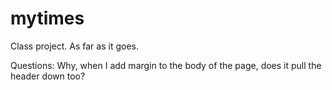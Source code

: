 # mytimes


Class project. As far as it goes. 


Questions: 
Why, when I add margin to the body of the page, does it pull the header down too? 

